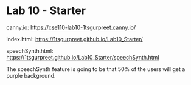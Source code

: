# Lab 10 - Starter
canny.io: https://cse110-lab10-1tsgurpreet.canny.io/

index.html: https://1tsgurpreet.github.io/Lab10_Starter/

speechSynth.html: https://1tsgurpreet.github.io/Lab10_Starter/speechSynth.html

The speechSynth feature is going to be that 50% of the users will get a purple background.
